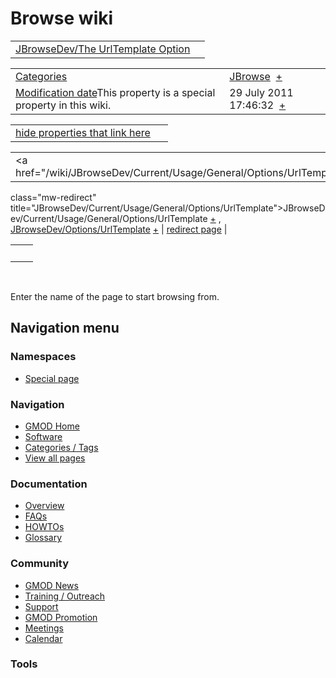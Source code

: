 



<span id="top"></span>




# <span dir="auto">Browse wiki</span>






|  |  |
|----|----|
| [JBrowseDev/The UrlTemplate Option](/wiki/JBrowseDev/The_UrlTemplate_Option "JBrowseDev/The UrlTemplate Option") |  |

|  |  |
|----|----|
| [Categories](/wiki/Special%253ACategories "Special%253ACategories") | <span class="smwb-value">[JBrowse](/wiki/Category%253AJBrowse "Category%253AJBrowse")  <span class="smwsearch">[+](/wiki/Special%253ASearchByProperty/JBrowse "Special%253ASearchByProperty/JBrowse")</span></span> |
| <span class="smw-highlighter" data-type="1" state="inline" data-title="Property"><span class="smwbuiltin">[Modification date](/wiki/Property:Modification_date "Property:Modification date")</span><span class="smwttcontent">This property is a special property in this wiki.</span></span> | <span class="smwb-value">29 July 2011 17:46:32  <span class="smwsearch">[+](/wiki/Special%253ASearchByProperty/Modification-20date/29-20July-202011-2017:46:32 "Special%253ASearchByProperty/Modification-20date/29-20July-202011-2017:46:32")</span></span> |

<span id="smw_browse_incoming"></span>

|  |  |
|----|----|
| [hide properties that link here](/mediawiki/index.php?title=Special:Browse&offset=0&dir=out&article=JBrowseDev%2FThe+UrlTemplate+Option)  |  |

|  |  |
|----|----|
| <span class="smwb-ivalue"><a href="/wiki/JBrowseDev/Current/Usage/General/Options/UrlTemplate"
class="mw-redirect"
title="JBrowseDev/Current/Usage/General/Options/UrlTemplate">JBrowseDev/Current/Usage/General/Options/UrlTemplate</a> <span class="smwbrowse">[+](/wiki/Special%253ABrowse/JBrowseDev-2FCurrent-2FUsage-2FGeneral-2FOptions-2FUrlTemplate "Special%253ABrowse/JBrowseDev-2FCurrent-2FUsage-2FGeneral-2FOptions-2FUrlTemplate")</span></span> , <span class="smwb-ivalue"><a href="/wiki/JBrowseDev/Options/UrlTemplate" class="mw-redirect"
title="JBrowseDev/Options/UrlTemplate">JBrowseDev/Options/UrlTemplate</a> <span class="smwbrowse">[+](/wiki/Special%253ABrowse/JBrowseDev-2FOptions-2FUrlTemplate "Special%253ABrowse/JBrowseDev-2FOptions-2FUrlTemplate")</span></span> | [redirect page](/wiki/Special:ListRedirects "Special:ListRedirects") |

|     |     |
|-----|-----|
|     |     |

 

Enter the name of the page to start browsing from.  








## Navigation menu



### Namespaces

- <span id="ca-nstab-special">[Special
  page](/wiki/Special%253ABrowse/JBrowseDev-2FThe_UrlTemplate_Option "This is a special page, you cannot edit the page itself")</span>






### Navigation



- <span id="n-GMOD-Home">[GMOD Home](/wiki/Main_Page)</span>
- <span id="n-Software">[Software](/wiki/GMOD_Components)</span>
- <span id="n-Categories-.2F-Tags">[Categories /
  Tags](/wiki/Categories)</span>
- <span id="n-View-all-pages">[View all
  pages](/wiki/Special:AllPages)</span>




### Documentation



- <span id="n-Overview">[Overview](/wiki/Overview)</span>
- <span id="n-FAQs">[FAQs](/wiki/Category%253AFAQ)</span>
- <span id="n-HOWTOs">[HOWTOs](/wiki/Category%253AHOWTO)</span>
- <span id="n-Glossary">[Glossary](/wiki/Glossary)</span>




### Community



- <span id="n-GMOD-News">[GMOD News](/wiki/GMOD_News)</span>
- <span id="n-Training-.2F-Outreach">[Training /
  Outreach](/wiki/Training_and_Outreach)</span>
- <span id="n-Support">[Support](/wiki/Support)</span>
- <span id="n-GMOD-Promotion">[GMOD
  Promotion](/wiki/GMOD_Promotion)</span>
- <span id="n-Meetings">[Meetings](/wiki/Meetings)</span>
- <span id="n-Calendar">[Calendar](/wiki/Calendar)</span>




### Tools












<!-- -->




